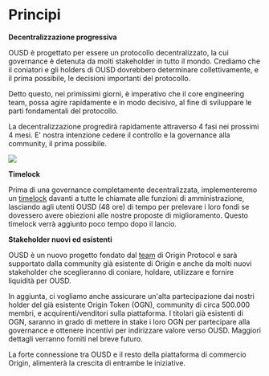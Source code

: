 # Principi

**Decentralizzazione progressiva**

OUSD è progettato per essere un protocollo decentralizzato, la cui governance è detenuta da molti stakeholder in tutto il mondo. Crediamo che il coniatori e gli holders di OUSD dovrebbero determinare collettivamente, e il prima possibile, le decisioni importanti del protocollo.

Detto questo, nei primissimi giorni, è imperativo che il core engineering team, possa agire rapidamente e in modo decisivo, al fine di sviluppare le parti fondamentali del protocollo.

La decentralizzazione progredirà rapidamente attraverso 4 fasi nei prossimi 4 mesi. E' nostra intenzione cedere il controllo e la governance alla community, il prima possibile.

![](../.gitbook/assets/ousd_docs_graphics_2%20%283%29.png)

**Timelock**

Prima di una governance completamente decentralizzata, implementeremo un [timelock](../smart-contracts/api/timelock.md) davanti a tutte le chiamate alle funzioni di amministrazione, lasciando agli utenti OUSD \(48 ore\) di tempo per prelevare i loro fondi se dovessero avere obiezioni alle nostre proposte di miglioramento. Questo timelock verrà aggiunto poco tempo dopo il lancio.

**Stakeholder nuovi ed esistenti**

OUSD è un nuovo progetto fondato dal [team](www.originprotocol.com/team) di Origin Protocol e sarà supportato dalla community già esistente di Origin e anche da molti nuovi stakeholder che sceglieranno di coniare, holdare, utilizzare e fornire liquidità per OUSD.

In aggiunta, ci vogliamo anche assicurare un'alta partecipazione dai nostri holder del già esistente Origin Token \(OGN\), community di circa 500.000 membri, e acquirenti/venditori sulla piattaforma. I titolari già esistenti di OGN, saranno in grado di mettere in stake i loro OGN per partecipare alla governance e ottenere incentivi per indirizzare valore verso OUSD. Maggiori dettagli verranno forniti nel breve futuro.

La forte connessione tra OUSD e il resto della piattaforma di commercio Origin, alimenterà la crescita di entrambe le iniziative.



